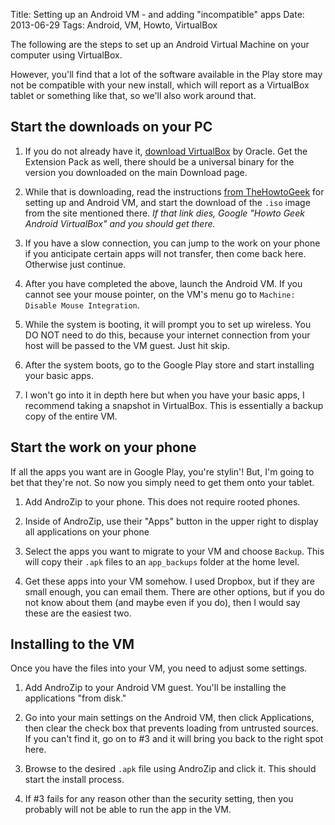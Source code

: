Title: Setting up an Android VM - and adding "incompatible" apps
Date: 2013-06-29
Tags: Android, VM, Howto, VirtualBox

The following are the steps to set up an Android Virtual Machine on your computer using VirtualBox. 

However, you'll find that a lot of the software available in the Play store may not be compatible with your new install, which will report as a VirtualBox tablet or something like that, so we'll also work around that.

## Start the downloads on your PC

1. If you do not already have it, [download VirtualBox](https://www.virtualbox.org/wiki/Downloads) by Oracle. Get the Extension Pack as well, there should be a universal binary for the version you downloaded on the main Download page.

2. While that is downloading, read the instructions [from TheHowtoGeek](http://www.howtogeek.com/164570/how-to-install-android-in-virtualbox/) for setting up and Android VM, and start the download of the `.iso` image from the site mentioned there.
*If that link dies, Google "Howto Geek Android VirtualBox" and you should get there.*

3. If you have a slow connection, you can jump to the work on your phone if you anticipate certain apps will not transfer, then come back here. Otherwise just continue.

4. After you have completed the above, launch the Android VM. If you cannot see your mouse pointer, on the VM's menu go to `Machine: Disable Mouse Integration`.

5. While the system is booting, it will prompt you to set up wireless. You DO NOT need to do this, because your internet connection from your host will be passed to the VM guest. Just hit skip.

6. After the system boots, go to the Google Play store and start installing your basic apps.

7. I won't go into it in depth here but when you have your basic apps, I recommend taking a snapshot in VirtualBox. This is essentially a backup copy of the entire VM.

## Start the work on your phone

If all the apps you want are in Google Play, you're stylin'! But, I'm going to bet that they're not. So now you simply need to get them onto your tablet.

1. Add AndroZip to your phone. This does not require rooted phones.

2. Inside of AndroZip, use their "Apps" button in the upper right to display all applications on your phone

3. Select the apps you want to migrate to your VM and choose `Backup`. This will copy their `.apk` files to an `app_backups` folder at the home level.

4. Get these apps into your VM somehow. I used Dropbox, but if they are small enough, you can email them. There are other options, but if you do not know about them (and maybe even if you do), then I would say these are the easiest two.

## Installing to the VM

Once you have the files into your VM, you need to adjust some settings.

1. Add AndroZip to your Android VM guest. You'll be installing the applications "from disk."

2. Go into your main settings on the Android VM, then click Applications, then clear the check box that prevents loading from untrusted sources. If you can't find it, go on to #3 and it will bring you back to the right spot here.

3. Browse to the desired `.apk` file using AndroZip and click it. This should start the install process.

4. If #3 fails for any reason other than the security setting, then you probably will not be able to run the app in the VM.
